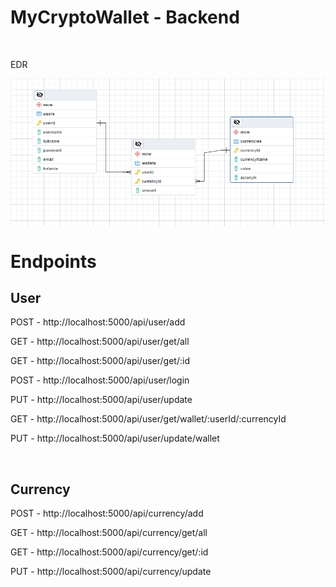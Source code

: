 # MyCryptoWallet - Backend

<br>
<p>EDR</p>
<img align="center" src="https://github.com/GabiOneZero/MyCryptoWallet-backend/blob/master/EDR.png">


# Endpoints

<h2>User</h2>
<p>POST - http://localhost:5000/api/user/add</p> 
<p>GET - http://localhost:5000/api/user/get/all</p>
<p>GET - http://localhost:5000/api/user/get/:id</p>
<p>POST - http://localhost:5000/api/user/login</p>
<p>PUT - http://localhost:5000/api/user/update</p>
<p>GET - http://localhost:5000/api/user/get/wallet/:userId/:currencyId</p>
<p>PUT - http://localhost:5000/api/user/update/wallet</p>
<br>

<h2>Currency</h2>
<p>POST - http://localhost:5000/api/currency/add</p>
<p>GET - http://localhost:5000/api/currency/get/all</p>
<p>GET - http://localhost:5000/api/currency/get/:id</p>
<p>PUT - http://localhost:5000/api/currency/update</p>
